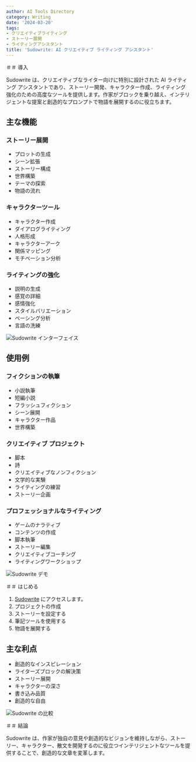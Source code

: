 ```yaml
---
author: AI Tools Directory
category: Writing
date: '2024-03-20'
tags:
- クリエイティブライティング
- ストーリー展開
- ライティングアシスタント
title: 'Sudowrite: AI クリエイティブ ライティング アシスタント'
---
```


＃＃ 導入

Sudowrite は、クリエイティブなライター向けに特別に設計された AI ライティング アシスタントであり、ストーリー開発、キャラクター作成、ライティング強化のための高度なツールを提供します。作家がブロックを乗り越え、インテリジェントな提案と創造的なプロンプトで物語を展開するのに役立ちます。

## 主な機能

### ストーリー展開
- プロットの生成
- シーン拡張
- ストーリー構成
- 世界構築
- テーマの探索
- 物語の流れ

### キャラクターツール
- キャラクター作成
- ダイアログライティング
- 人格形成
- キャラクターアーク
- 関係マッピング
- モチベーション分析

### ライティングの強化
- 説明の生成
- 感覚の詳細
- 感情強化
- スタイルバリエーション
- ペーシング分析
- 言語の洗練

![Sudowrite インターフェイス](/imgs/sudowrite/interface.jpg)

## 使用例

### フィクションの執筆
- 小説執筆
- 短編小説
- フラッシュフィクション
- シーン展開
- キャラクター作品
- 世界構築

### クリエイティブ プロジェクト
- 脚本
- 詩
- クリエイティブなノンフィクション
- 文学的な実験
- ライティングの練習
- ストーリー企画

### プロフェッショナルなライティング
- ゲームのナラティブ
- コンテンツの作成
- 脚本執筆
- ストーリー編集
- クリエイティブコーチング
- ライティングワークショップ

![Sudowrite デモ](/imgs/sudowrite/demo.jpg)

＃＃ はじめる

1. [Sudowrite](https://sudowrite.com) にアクセスします。
2. プロジェクトの作成
3. ストーリーを設定する
4. 筆記ツールを使用する
5. 物語を展開する

## 主な利点

- 創造的なインスピレーション
- ライターズブロックの解決策
- ストーリー展開
- キャラクターの深さ
- 書き込み品質
- 創造的な自由

![Sudowrite の比較](/imgs/sudowrite/comparison.jpg)

＃＃ 結論

Sudowrite は、作家が独自の意見や創造的なビジョンを維持しながら、ストーリー、キャラクター、散文を開発するのに役立つインテリジェントなツールを提供することで、創造的な文章を変革します。